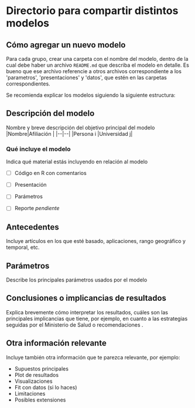 
# Directorio para compartir distintos modelos

## Cómo agregar un nuevo modelo
Para cada grupo, crear una carpeta con el nombre del modelo, dentro de la cual debe haber un archivo `README.md` que describa el modelo en detalle. Es bueno que ese archivo referencie a otros archivos correspondiente a los 'parametros', 'presentaciones' y 'datos', que estén en las carpetas correspondientes. 

Se recomienda explicar los modelos siguiendo la siguiente estructura:

## Descripción del modelo
Nombre y breve descripción del objetivo principal del modelo 
|Nombre|Afiliación  |
|--|--|
|Persona i |Universidad j|

### Qué incluye el modelo
Indica qué material estás incluyendo en relación al modelo

 - [ ] Código en R con comentarios

 - [ ] Presentación

 - [ ] Parámetros

 - [ ] Reporte *pendiente*

## Antecedentes
Incluye artículos en los que esté basado, aplicaciones, rango geográfico y temporal, etc.

## Parámetros
Describe los principales parámetros usados por el modelo

## Conclusiones o implicancias de resultados
Explica brevemente cómo interpretar los resultados, cuáles son las principales implicancias que tiene, por ejemplo, en cuanto a las estrategias seguidas por el Ministerio de Salud o recomendaciones .

## Otra información relevante
Incluye también otra información que te parezca relevante, por ejemplo:

 - Supuestos principales
 - Plot de resultados
 - Visualizaciones
 - Fit con datos (si lo haces)
 - Limitaciones
 - Posibles extensiones
